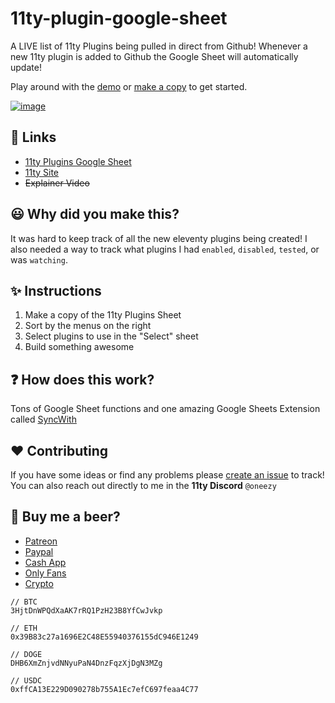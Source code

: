 # 11ty-plugin-google-sheet
A LIVE list of 11ty Plugins being pulled in direct from Github! Whenever a new 11ty plugin is added to Github the Google Sheet will automatically update!

Play around with the [demo](https://rebrand.ly/11ty-plugins) or [make a copy](https://rebrand.ly/11ty-plugins-copy) to get started.

[![image](https://user-images.githubusercontent.com/7369575/142503248-277c9671-8443-46bf-9c3f-6039b96fc973.png)](https://rebrand.ly/11ty-plugins)

## 🚀 Links
- [11ty Plugins Google Sheet](https://rebrand.ly/11ty-plugins)
- [11ty Site](https://www.11ty.dev/)
- ~~Explainer Video~~
## 😃 Why did you make this?
It was hard to keep track of all the new eleventy plugins being created! I also needed a way to track what plugins I had `enabled`, `disabled`, `tested`, or was `watching`.
## ✨ Instructions
1. Make a copy of the 11ty Plugins Sheet
2. Sort by the menus on the right
3. Select plugins to use in the "Select" sheet
4. Build something awesome

## ❓ How does this work?
Tons of Google Sheet functions and one amazing Google Sheets Extension called [SyncWith](https://syncwith.com/) 

## ❤️️ Contributing
If you have some ideas or find any problems please [create an issue](https://github.com/oneezy/eleventy-plugin-google-sheet/issues) to track! You can also reach out directly to me in the **11ty Discord** `@oneezy`

## 🍺 Buy me a beer?
- [Patreon](https://www.patreon.com/oneezy)	
- [Paypal](https://www.paypal.me/oneezy)
- [Cash App](https://cash.app/$oneeezy)
- [Only Fans](https://www.youtube.com/watch?v=xvFZjo5PgG0)
- [Crypto](https://www.coinbase.com/join/oneill_1u)


```
// BTC
3HjtDnWPQdXaAK7rRQ1PzH23B8YfCwJvkp

// ETH 
0x39B83c27a1696E2C48E55940376155dC946E1249

// DOGE 
DHB6XmZnjvdNNyuPaN4DnzFqzXjDgN3MZg

// USDC 
0xffCA13E229D090278b755A1Ec7efC697feaa4C77
```